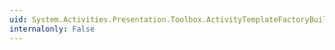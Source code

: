 ```yaml
---
uid: System.Activities.Presentation.Toolbox.ActivityTemplateFactoryBuilder.#ctor
internalonly: False
---
```

